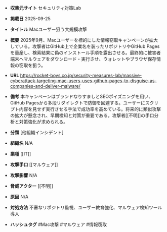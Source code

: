 - **収集元サイト**
セキュリティ対策Lab

- **掲載日**
2025-09-25

- **タイトル**
Macユーザー狙う大規模攻撃

- **概要**
2025年9月、Macユーザーを標的にした情報窃取キャンペーンが拡大している。攻撃者はGitHub上で企業名を装ったリポジトリやGitHub Pagesを量産し、検索結果に偽のインストール手順を露出させる。最終的に被害者端末へマルウェアをダウンロード・実行させ、ウォレットやブラウザ保存情報の窃取を狙う。

- **URL**
https://rocket-boys.co.jp/security-measures-lab/massive-cyberattack-targeting-mac-users-uses-github-pages-to-disguise-as-companies-and-deliver-malware/

- **備考**
本キャンペーンはブランドなりすましとSEOポイズニングを用い、GitHub Pagesから多段リダイレクトで防御を回避する。ユーザーにスクリプト内容を見せず実行させる手法で成功率を高めている。将来的に類似攻撃の拡大が懸念され、早期検知と対策が重要である。攻撃者[[不明]]の手口分析と対策強化が求められる。

- **分類**
[他組織インシデント]

- **組織名**
N/A

- **業種**
[[IT]]

- **攻撃手口**
[[マルウェア]]

- **攻撃影響**
N/A

- **脅威アクター**
[[不明]]

- **原因**
N/A

- **対処方法**
不審なリポジトリ監視、ユーザー教育強化、マルウェア検知ツール導入

- **ハッシュタグ**
#Mac攻撃 #マルウェア #情報窃取

